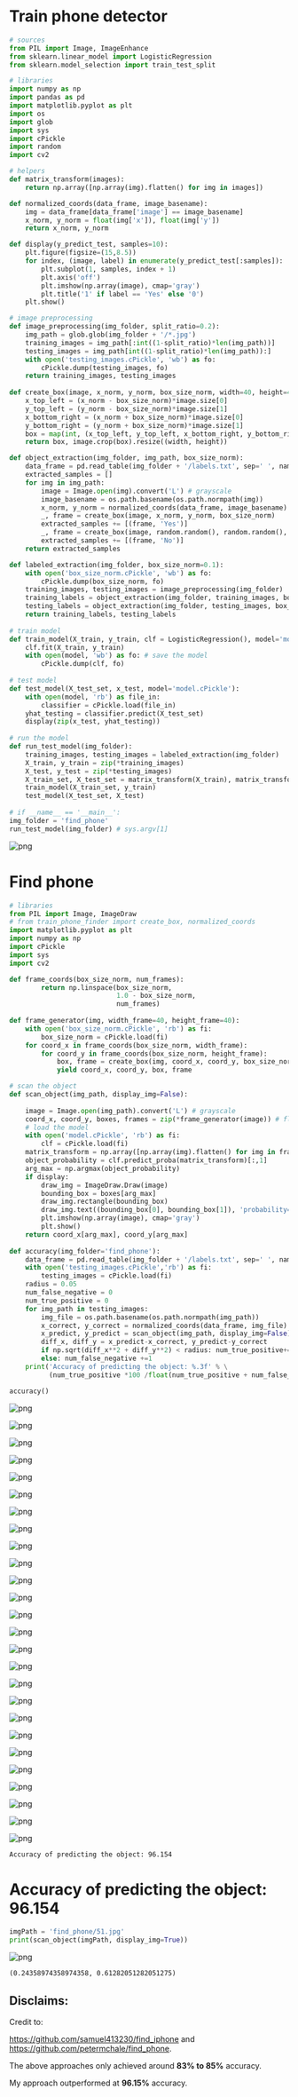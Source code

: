 
# Train phone detector


```python
# sources
from PIL import Image, ImageEnhance
from sklearn.linear_model import LogisticRegression
from sklearn.model_selection import train_test_split 

# libraries
import numpy as np
import pandas as pd
import matplotlib.pyplot as plt
import os
import glob
import sys
import cPickle
import random
import cv2

```


```python
# helpers
def matrix_transform(images):
    return np.array([np.array(img).flatten() for img in images])

def normalized_coords(data_frame, image_basename):
    img = data_frame[data_frame['image'] == image_basename]
    x_norm, y_norm = float(img['x']), float(img['y'])
    return x_norm, y_norm

def display(y_predict_test, samples=10):
    plt.figure(figsize=(15,8.5))
    for index, (image, label) in enumerate(y_predict_test[:samples]):
        plt.subplot(1, samples, index + 1)
        plt.axis('off')
        plt.imshow(np.array(image), cmap='gray')
        plt.title('1' if label == 'Yes' else '0')
    plt.show()

# image preprocessing
def image_preprocessing(img_folder, split_ratio=0.2):
    img_path = glob.glob(img_folder + '/*.jpg') 
    training_images = img_path[:int((1-split_ratio)*len(img_path))]
    testing_images = img_path[int((1-split_ratio)*len(img_path)):]
    with open('testing_images.cPickle', 'wb') as fo:
        cPickle.dump(testing_images, fo)
    return training_images, testing_images
    
def create_box(image, x_norm, y_norm, box_size_norm, width=40, height=40):
    x_top_left = (x_norm - box_size_norm)*image.size[0]
    y_top_left = (y_norm - box_size_norm)*image.size[1]
    x_bottom_right = (x_norm + box_size_norm)*image.size[0]
    y_bottom_right = (y_norm + box_size_norm)*image.size[1]
    box = map(int, (x_top_left, y_top_left, x_bottom_right, y_bottom_right))
    return box, image.crop(box).resize((width, height))

def object_extraction(img_folder, img_path, box_size_norm):
    data_frame = pd.read_table(img_folder + '/labels.txt', sep=' ', names=['image','x','y'])
    extracted_samples = []
    for img in img_path:
        image = Image.open(img).convert('L') # grayscale
        image_basename = os.path.basename(os.path.normpath(img))
        x_norm, y_norm = normalized_coords(data_frame, image_basename)
        _, frame = create_box(image, x_norm, y_norm, box_size_norm)
        extracted_samples += [(frame, 'Yes')]
        _, frame = create_box(image, random.random(), random.random(), box_size_norm)
        extracted_samples += [(frame, 'No')]
    return extracted_samples

def labeled_extraction(img_folder, box_size_norm=0.1):
    with open('box_size_norm.cPickle', 'wb') as fo:
        cPickle.dump(box_size_norm, fo)
    training_images, testing_images = image_preprocessing(img_folder)
    training_labels = object_extraction(img_folder, training_images, box_size_norm)
    testing_labels = object_extraction(img_folder, testing_images, box_size_norm)
    return training_labels, testing_labels
    
# train model
def train_model(X_train, y_train, clf = LogisticRegression(), model='model.cPickle'):
    clf.fit(X_train, y_train)
    with open(model, 'wb') as fo: # save the model
        cPickle.dump(clf, fo)
    
# test model
def test_model(X_test_set, x_test, model='model.cPickle'):
    with open(model, 'rb') as file_in:
        classifier = cPickle.load(file_in)
    yhat_testing = classifier.predict(X_test_set)
    display(zip(x_test, yhat_testing))
    
# run the model
def run_test_model(img_folder):
    training_images, testing_images = labeled_extraction(img_folder)
    X_train, y_train = zip(*training_images)
    X_test, y_test = zip(*testing_images)
    X_train_set, X_test_set = matrix_transform(X_train), matrix_transform(X_test)
    train_model(X_train_set, y_train)
    test_model(X_test_set, X_test)
    
# if __name__ == '__main__':
img_folder = 'find_phone'
run_test_model(img_folder) # sys.argv[1]


```


![png](output/output_2_0.png)


# Find phone 


```python
# libraries
from PIL import Image, ImageDraw
# from train_phone_finder import create_box, normalized_coords
import matplotlib.pyplot as plt
import numpy as np
import cPickle
import sys
import cv2


```


```python
def frame_coords(box_size_norm, num_frames):
        return np.linspace(box_size_norm, 
                           1.0 - box_size_norm, 
                           num_frames)
        
def frame_generator(img, width_frame=40, height_frame=40):
    with open('box_size_norm.cPickle', 'rb') as fi:
        box_size_norm = cPickle.load(fi)
    for coord_x in frame_coords(box_size_norm, width_frame):
        for coord_y in frame_coords(box_size_norm, height_frame):
            box, frame = create_box(img, coord_x, coord_y, box_size_norm)
            yield coord_x, coord_y, box, frame

# scan the object 
def scan_object(img_path, display_img=False):
    
    image = Image.open(img_path).convert('L') # grayscale
    coord_x, coord_y, boxes, frames = zip(*frame_generator(image)) # flip rc to cr
    # load the model
    with open('model.cPickle', 'rb') as fi:
        clf = cPickle.load(fi)
    matrix_transform = np.array([np.array(img).flatten() for img in frames])
    object_probability = clf.predict_proba(matrix_transform)[:,1]
    arg_max = np.argmax(object_probability)
    if display:
        draw_img = ImageDraw.Draw(image)
        bounding_box = boxes[arg_max]
        draw_img.rectangle(bounding_box)
        draw_img.text((bounding_box[0], bounding_box[1]), 'probability=%.3f' % object_probability[arg_max])
        plt.imshow(np.array(image), cmap='gray')
        plt.show()
    return coord_x[arg_max], coord_y[arg_max]
    
def accuracy(img_folder='find_phone'):
    data_frame = pd.read_table(img_folder + '/labels.txt', sep=' ', names=['image','x','y']) 
    with open('testing_images.cPickle','rb') as fi:
        testing_images = cPickle.load(fi)
    radius = 0.05
    num_false_negative = 0
    num_true_positive = 0
    for img_path in testing_images:
        img_file = os.path.basename(os.path.normpath(img_path))
        x_correct, y_correct = normalized_coords(data_frame, img_file)
        x_predict, y_predict = scan_object(img_path, display_img=False)
        diff_x, diff_y = x_predict-x_correct, y_predict-y_correct
        if np.sqrt(diff_x**2 + diff_y**2) < radius: num_true_positive+=1
        else: num_false_negative +=1
    print('Accuracy of predicting the object: %.3f' % \
          (num_true_positive *100 /float(num_true_positive + num_false_negative)))

accuracy()
```


![png](output/output_5_0.png)



![png](output/output_5_1.png)



![png](output/output_5_2.png)



![png](output/output_5_3.png)



![png](output/output_5_4.png)



![png](output/output_5_5.png)



![png](output/output_5_6.png)



![png](output/output_5_7.png)



![png](output/output_5_8.png)



![png](output/output_5_9.png)



![png](output/output_5_10.png)



![png](output/output_5_11.png)



![png](output/output_5_12.png)



![png](output/output_5_13.png)



![png](output/output_5_14.png)



![png](output/output_5_15.png)



![png](output/output_5_16.png)



![png](output/output_5_17.png)



![png](output/output_5_18.png)



![png](output/output_5_19.png)



![png](output/output_5_20.png)



![png](output/output_5_21.png)



![png](output/output_5_22.png)



![png](output/output_5_23.png)



![png](output/output_5_24.png)



![png](output/output_5_25.png)


    Accuracy of predicting the object: 96.154


# Accuracy of predicting the object: 96.154


```python
imgPath = 'find_phone/51.jpg'
print(scan_object(imgPath, display_img=True))
```


![png](output/output_7_0.png)


    (0.24358974358974358, 0.61282051282051275)


## Disclaims:
Credit to:

https://github.com/samuel413230/find_iphone and https://github.com/petermchale/find_phone.

The above approaches only achieved around **83% to 85%** accuracy.

My approach outperformed at **96.15%** accuracy.
